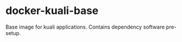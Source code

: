 docker-kuali-base
=================

Base image for kuali applications. Contains dependency software pre-setup.
